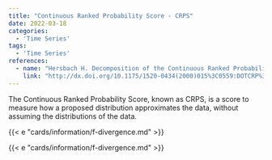 ```yaml
---
title: "Continuous Ranked Probability Score - CRPS"
date: 2022-03-18
categories:
  - 'Time Series'
tags:
  - 'Time Series'
references:
  - name: "Hersbach H. Decomposition of the Continuous Ranked Probability Score for Ensemble Prediction Systems. Weather Forecast. 2000;15: 559–570. doi:10.1175/1520-0434(2000)015<0559:DOTCRP>2.0.CO;2"
    link: "http://dx.doi.org/10.1175/1520-0434(2000)015%3C0559:DOTCRP%3E2.0.CO;2"
---
```



The Continuous Ranked Probability Score, known as CRPS, is a score to measure how a proposed distribution approximates the data, without assuming the distributions of the data.

{{< e "cards/information/f-divergence.md" >}}

{{< e "cards/information/f-divergence.md" >}}

